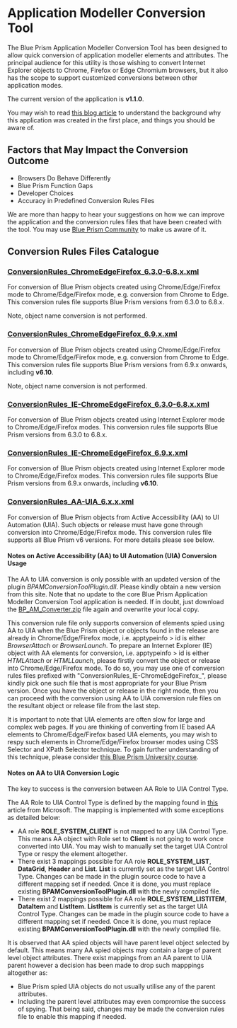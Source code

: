 # Application Modeller Conversion Tool
The Blue Prism Application Modeller Conversion Tool has been designed to allow quick conversion of application modeller elements and attributes. The principal audience for this utility is those wishing to convert Internet Explorer objects to Chrome, Firefox or Edge Chromium browsers, but it also has the scope to support customized conversions between other application modes.

The current version of the application is **v1.1.0**.

You may wish to read [this blog article](https://community.blueprism.com/blogs/bruce-liu1/2020/09/20/accelerating-your-migration-away-from-the-internet?CommunityKey=1e516cfe-4d1f-4de9-a9eb-58d15bf38c81)  to understand the background why this application was created in the first place, and things you should be aware of.

## Factors that May Impact the Conversion Outcome

* Browsers Do Behave Differently
* Blue Prism Function Gaps
* Developer Choices
* Accuracy in Predefined Conversion Rules Files

We are more than happy to hear your suggestions on how we can improve the application and the conversion rules files that have been created with the tool. You may use [Blue Prism Community](https://community.blueprism.com/home) to make us aware of it.

## Conversion Rules Files Catalogue

### [ConversionRules_ChromeEdgeFirefox_6.3.0-6.8.x.xml](https://github.com/blue-prism/ApplicationModellerConversion/blob/master/Conversion%20Rules%20Files/ConversionRules_ChromeEdgeFirefox_6.3.0-6.8.x.xml)
For conversion of Blue Prism objects created using Chrome/Edge/Firefox mode to Chrome/Edge/Firefox mode, e.g. conversion from Chrome to Edge. This conversion rules file supports Blue Prism versions from 6.3.0 to 6.8.x.

Note, object name conversion is not performed.

### [ConversionRules_ChromeEdgeFirefox_6.9.x.xml](https://github.com/blue-prism/ApplicationModellerConversion/blob/master/Conversion%20Rules%20Files/ConversionRules_ChromeEdgeFirefox_6.9.x.xml)
For conversion of Blue Prism objects created using Chrome/Edge/Firefox mode to Chrome/Edge/Firefox mode, e.g. conversion from Chrome to Edge. This conversion rules file supports Blue Prism versions from 6.9.x onwards, including **v6.10**. 

Note, object name conversion is not performed.

### [ConversionRules_IE-ChromeEdgeFirefox_6.3.0-6.8.x.xml](https://github.com/blue-prism/ApplicationModellerConversion/blob/master/Conversion%20Rules%20Files/ConversionRules_IE-ChromeEdgeFirefox_6.3.0-6.8.x.xml)
For conversion of Blue Prism objects created using Internet Explorer mode to Chrome/Edge/Firefox modes. This conversion rules file supports Blue Prism versions from 6.3.0 to 6.8.x.

### [ConversionRules_IE-ChromeEdgeFirefox_6.9.x.xml](https://github.com/blue-prism/ApplicationModellerConversion/blob/master/Conversion%20Rules%20Files/ConversionRules_IE-ChromeEdgeFirefox_6.9.x.xml)
For conversion of Blue Prism objects created using Internet Explorer mode to Chrome/Edge/Firefox modes. This conversion rules file supports Blue Prism versions from 6.9.x onwards, including **v6.10**.

### [ConversionRules_AA-UIA_6.x.x.xml](https://github.com/blue-prism/ApplicationModellerConversion/blob/master/Conversion%20Rules%20Files/ConversionRules_AA-UIA_6.x.x.xml)
For conversion of Blue Prism objects from Active Accessibility (AA) to UI Automation (UIA). Such objects or release must have gone through conversion into Chrome/Edge/Firefox mode. This conversion rules file supports all Blue Prism v6 versions. For more details please see below.

#### Notes on Active Accessibility (AA) to UI Automation (UIA) Conversion Usage
The AA to UIA conversion is only possible with an updated version of the plugin *BPAMConversionToolPlugin.dll*. Please kindly obtain a new version from this site. Note that no update to the core Blue Prism Application Modeller Conversion Tool application is needed. If in doubt, just download the [BP_AM_Converter.zip](https://github.com/blue-prism/ApplicationModellerConversion/blob/master/BP_AM_Converter.zip) file again and overwrite your local copy.

This conversion rule file only supports conversion of elements spied using AA to UIA when the Blue Prism object or objects found in the release are already in Chrome/Edge/Firefox mode, i.e. apptypeinfo > id is either *BrowserAttach* or *BrowserLaunch*. To prepare an Internet Explorer (IE) object with AA elements for conversion, i.e. apptypeinfo > id is either *HTMLAttach* or *HTMLLaunch*, please firstly convert the object or release into Chrome/Edge/Firefox mode. To do so, you may use one of conversion rules files prefixed with "ConversionRules_IE-ChromeEdgeFirefox_", please kindly pick one such file that is most appropriate for your Blue Prism version. Once you have the object or release in the right mode, then you can proceed with the conversion using AA to UIA conversion rule files on the resultant object or release file from the last step.

It is important to note that UIA elements are often slow for large and complex web pages. If you are thinking of converting from IE based AA elements to Chrome/Edge/Firefox based UIA elements, you may wish to respy such elements in Chrome/Edge/Firefox browser modes using CSS Selector and XPath Selector technique. To gain further understanding of this technique, please consider [this Blue Prism University course](https://university.blueprism.com/learn/course/16924/Spying%2520Using%2520CSS%2520Selector%2520and%2520Xpath).

#### Notes on AA to UIA Conversion Logic
The key to success is the conversion between AA Role to UIA Control Type.

The AA Role to UIA Control Type is defined by the mapping found in [this](https://docs.microsoft.com/en-us/windows/win32/winauto/uiauto-msaa#:~:text=Microsoft%20Active%20Accessibility%20is%20the,products%20and%20automated%20testing%20tools) article from Microsoft. The mapping is implemented with some exceptions as detailed below:
* AA role **ROLE_SYSTEM_CLIENT** is not mapped to any UIA Control Type. This means AA object with Role set to **Client** is not going to work once converted into UIA. You may wish to manually set the target UIA Control Type or respy the element altogether.
* There exist 3 mappings possible for AA role **ROLE_SYSTEM_LIST**, **DataGrid**, **Header** and **List**. **List** is currently set as the target UIA Control Type. Changes can be made in the plugin source code to have a different mapping set if needed. Once it is done, you must replace existing **BPAMConversionToolPlugin.dll** with the newly compiled file.
* There exist 2 mappings possible for AA role **ROLE_SYSTEM_LISTITEM**, **DataItem** and **ListItem**. **ListItem** is currently set as the target UIA Control Type. Changes can be made in the plugin source code to have a different mapping set if needed. Once it is done, you must replace existing **BPAMConversionToolPlugin.dll** with the newly compiled file.

It is observed that AA spied objects will have parent level object selected by default. This means many AA spied objects may contain a large of parent level object attributes. There exist mappings from an AA parent to UIA parent however a decision has been made to drop such mapppings altogether as:
* Blue Prism spied UIA objects do not usually utilise any of the parent attributes. 
* Including the parent level attributes may even compromise the success of spying.
That being said, changes may be made the conversion rules file to enable this mapping if needed.